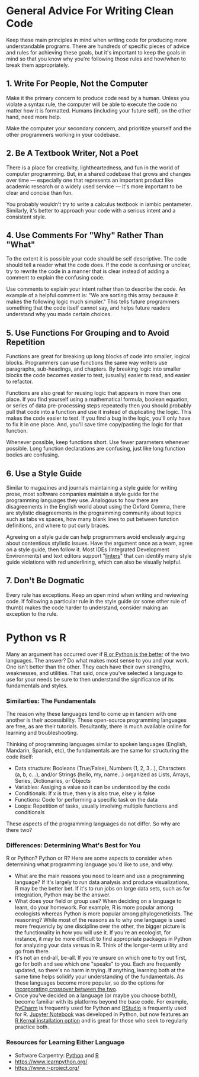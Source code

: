 # General Advice For Writing Clean Code

Keep these main principles in mind when writing code for producing more understandable programs. There are hundreds of specific pieces of advice and rules for achieving these goals, but it's important to keep the goals in mind so that you know why you're following those rules and how/when to break them appropriately.

## 1. Write For People, Not the Computer

Make it the primary concern to produce code read by a human. Unless you violate a syntax rule, the computer will be able to execute the code no matter how it is formatted. Humans (including your future self), on the other hand, need more help.

Make the computer your secondary concern, and prioritize yourself and the other programmers working in your codebase.

## 2. Be A Textbook Writer, Not a Poet

There is a place for creativity, lightheartedness, and fun in the world of computer programming. But, in a shared codebase that grows and changes over time — especially one that represents an important product like academic research or a widely used service — it's more important to be clear and concise than fun. 

You probably wouldn't try to write a calculus textbook in iambic pentameter. Similarly, it's better to approach your code with a serious intent and a consistent style. 

## 4. Use Comments For "Why" Rather Than "What"

To the extent it is possible your code should be self descriptive. The code should tell a reader what the code does. If the code is confusing or unclear, try to rewrite the code in a manner that is clear instead of adding a comment to explain the confusing code.

Use comments to explain your intent rather than to describe the code. An example of a helpful comment is: "We are sorting this array because it makes the following logic much simpler." This tells future programmers something that the code itself cannot say, and helps future readers understand why you made certain choices.

## 5. Use Functions For Grouping and to Avoid Repetition

Functions are great for breaking up long blocks of code into smaller, logical blocks. Programmers can use functions the same way writers use paragraphs, sub-headings, and chapters. By breaking logic into smaller blocks the code becomes easier to test, (usually) easier to read, and easier to refactor. 

Functions are also great for reusing logic that appears in more than one place. If you find yourself using a mathematical formula, boolean equation, or series of data pre-processing steps repeatedly then you should probably pull that code into a function and use it instead of duplicating the logic. This makes the code easier to test. If you find a bug in the logic, you'll only have to fix it in one place. And, you'll save time copy/pasting the logic for that function.

Whenever possible, keep functions short. Use fewer parameters whenever possible. Long function declarations are confusing, just like long function bodies are confusing.

## 6. Use a Style Guide

Similar to magazines and journals maintaining a style guide for writing prose, most software companies maintain a style guide for the programming languages they use. Analogous to how there are disagreements in the English world about using the Oxford Comma, there are stylistic disagreements in the programming community about topics such as tabs vs spaces, how many blank lines to put between function definitions, and where to put curly braces.

Agreeing on a style guide can help programmers avoid endlessly arguing about contentious stylistic issues. Have the argument once as a team, agree on a style guide, then follow it. Most IDEs (Integrated Development Environments) and text editors support "[linters](https://en.wikipedia.org/wiki/Lint_(software))" that can identify many style guide violations with red underlining, which can also be visually helpful.

## 7. Don't Be Dogmatic

Every rule has exceptions. Keep an open mind when writing and reviewing code. If following a particular rule in the style guide (or some other rule of thumb) makes the code harder to understand, consider making an exception to the rule. 

# Python vs R 

Many an argument has occurred over if [R or Python is the better](https://www.guru99.com/r-vs-python.html) of the two languages. The answer? Do what makes most sense to you and your work. One isn't better than the other. They each have their own strengths, weaknesses, and utilities. That said, once you've selected a language to use for your needs be sure to then understand the significance of its fundamentals and styles.

### Similarties: The Fundamentals

The reason why these languages tend to come up in tandem with one another is their accessibility. These open-source programming languages are free, as are their tutorials. Resultantly, there is much available online for learning and troubleshooting.

Thinking of programming languages similar to spoken languages (English, Mandarin, Spanish, etc), the fundamentals are the same for structuring the code itself: 
- Data structure: Booleans (True/False), Numbers (1, 2, 3...), Characters (a, b, c...), and/or Strings (hello, my, name...) organized as Lists, Arrays, Series, Dictionaries, or Objects
- Variables: Assiging a value so it can be understood by the code
- Conditionals: If x is true, then y is also true, else y is false
- Functions: Code for performing a specific task on the data
- Loops: Repetition of tasks, usually involving multiple functions and conditionals

These aspects of the programming languages do not differ. So why are there two?

### Differences: Determining What's Best for You

R or Python? Python or R? Here are some aspects to consider when determining what programming language you'd like to use, and why.

- What are the main reasons you need to learn and use a programming language? If it's largely to run data analysis and produce visualizations, R may be the better bet. If it's to run jobs on large data sets, such as for integration, Python may be the answer. 
- What does your field or group use? When deciding on a language to learn, do your homework. For example, R is more popular among ecologists whereas Python is more popular among phylogeneticists. The reasoning? While most of the reasons as to why one language is used more frequencly by one discipline over the other, the bigger picture is the functionality in how you will use it. If you're an ecologist, for instance, it may be more difficult to find appropriate packages in Python for analyzing your data versus in R. Think of the longer-term utility and go from there.
- It's not an end-all, be-all. If you're unsure on which one to try out first, go for both and see which one "speaks" to you. Each are frequently updated, so there's no harm in trying. If anything, learning both at the same time helps solidify your understanding of the fundamentals. As these languages become more popular, so do the options for [incorporating crossover between the two](https://www.datacamp.com/community/tutorials/using-both-python-r). 
- Once you've decided on a language (or maybe you choose both!), become familiar with its platforms beyond the base code. For example, [PyCharm](https://www.jetbrains.com/pycharm/) is frequently used for Python and [RStudio](https://rstudio.com/) is frequently used for R. [Jupyter Notebook](https://jupyter.org/) was developed in Python, but now features an [R Kernal installation option](https://github.com/SuLab/Applied-Bioinformatics/blob/Fall-2020/Configuration.md) and is great for those who seek to regularly practice both. 

### Resources for Learning Either Language
- Software Carpentry: [Python](https://swcarpentry.github.io/python-novice-inflammation/) and [R](https://swcarpentry.github.io/r-novice-gapminder/) 
- https://www.learnpython.org/
- https://www.r-project.org/
